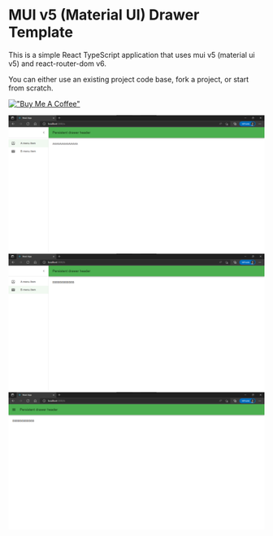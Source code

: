 # MUI v5 (Material UI) Drawer Template

This is a simple React TypeScript application that uses mui v5 (material ui v5) and react-router-dom v6.

You can either use an existing project code base, fork a project, or start from scratch.

[!["Buy Me A Coffee"](https://www.buymeacoffee.com/assets/img/custom_images/orange_img.png)](https://www.buymeacoffee.com/filipstojakovic)

![](samples/1.png)
![](samples/2.png)
![](samples/3.png)
